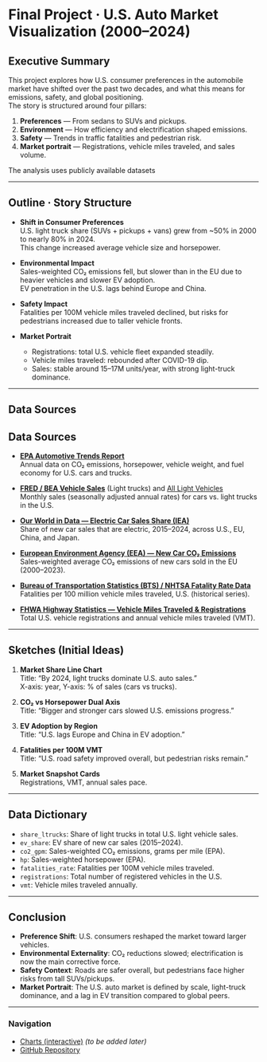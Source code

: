# Final Project · U.S. Auto Market Visualization (2000–2024)

## Executive Summary
This project explores how U.S. consumer preferences in the automobile market have shifted over the past two decades, and what this means for emissions, safety, and global positioning.  
The story is structured around four pillars:
1. **Preferences** — From sedans to SUVs and pickups.  
2. **Environment** — How efficiency and electrification shaped emissions.  
3. **Safety** — Trends in traffic fatalities and pedestrian risk.  
4. **Market portrait** — Registrations, vehicle miles traveled, and sales volume.

The analysis uses publicly available datasets 

---

## Outline · Story Structure
- **Shift in Consumer Preferences**  
  U.S. light truck share (SUVs + pickups + vans) grew from ~50% in 2000 to nearly 80% in 2024.  
  This change increased average vehicle size and horsepower.  

- **Environmental Impact**  
  Sales-weighted CO₂ emissions fell, but slower than in the EU due to heavier vehicles and slower EV adoption.  
  EV penetration in the U.S. lags behind Europe and China.  

- **Safety Impact**  
  Fatalities per 100M vehicle miles traveled declined, but risks for pedestrians increased due to taller vehicle fronts.  

- **Market Portrait**  
  - Registrations: total U.S. vehicle fleet expanded steadily.  
  - Vehicle miles traveled: rebounded after COVID-19 dip.  
  - Sales: stable around 15–17M units/year, with strong light-truck dominance.  

---

## Data Sources
## Data Sources

- **[EPA Automotive Trends Report](https://www.epa.gov/automotive-trends/explore-automotive-trends-data)**  
  Annual data on CO₂ emissions, horsepower, vehicle weight, and fuel economy for U.S. cars and trucks.

- **[FRED / BEA Vehicle Sales](https://fred.stlouisfed.org/series/LTRUCKSA)** (Light trucks) and [All Light Vehicles](https://fred.stlouisfed.org/series/ALTSALES)  
  Monthly sales (seasonally adjusted annual rates) for cars vs. light trucks in the U.S.

- **[Our World in Data — Electric Car Sales Share (IEA)](https://ourworldindata.org/grapher/electric-car-sales-share)**  
  Share of new car sales that are electric, 2015–2024, across U.S., EU, China, and Japan.

- **[European Environment Agency (EEA) — New Car CO₂ Emissions](https://www.eea.europa.eu/data-and-maps/data/co2-cars-emission-18)**  
  Sales-weighted average CO₂ emissions of new cars sold in the EU (2000–2023).

- **[Bureau of Transportation Statistics (BTS) / NHTSA Fatality Rate Data](https://www.bts.gov/content/traffic-fatalities-and-rates)**  
  Fatalities per 100 million vehicle miles traveled, U.S. (historical series).

- **[FHWA Highway Statistics — Vehicle Miles Traveled & Registrations](https://www.fhwa.dot.gov/policyinformation/statistics.cfm)**  
  Total U.S. vehicle registrations and annual vehicle miles traveled (VMT).


---

## Sketches (Initial Ideas)

1. **Market Share Line Chart**  
 Title: “By 2024, light trucks dominate U.S. auto sales.”  
 X-axis: year, Y-axis: % of sales (cars vs trucks).  

2. **CO₂ vs Horsepower Dual Axis**  
 Title: “Bigger and stronger cars slowed U.S. emissions progress.”  

3. **EV Adoption by Region**  
 Title: “U.S. lags Europe and China in EV adoption.”  

4. **Fatalities per 100M VMT**  
 Title: “U.S. road safety improved overall, but pedestrian risks remain.”  

5. **Market Snapshot Cards**  
 Registrations, VMT, annual sales pace.

---

## Data Dictionary
- `share_ltrucks`: Share of light trucks in total U.S. light vehicle sales.  
- `ev_share`: EV share of new car sales (2015–2024).  
- `co2_gpm`: Sales-weighted CO₂ emissions, grams per mile (EPA).  
- `hp`: Sales-weighted horsepower (EPA).  
- `fatalities_rate`: Fatalities per 100M vehicle miles traveled.  
- `registrations`: Total number of registered vehicles in the U.S.  
- `vmt`: Vehicle miles traveled annually.  

---

## Conclusion
- **Preference Shift**: U.S. consumers reshaped the market toward larger vehicles.  
- **Environmental Externality**: CO₂ reductions slowed; electrification is now the main corrective force.  
- **Safety Context**: Roads are safer overall, but pedestrians face higher risks from tall SUVs/pickups.  
- **Market Portrait**: The U.S. auto market is defined by scale, light-truck dominance, and a lag in EV transition compared to global peers.

---

### Navigation
- [Charts (interactive)](charts.html) *(to be added later)*  
- [GitHub Repository](../)  


